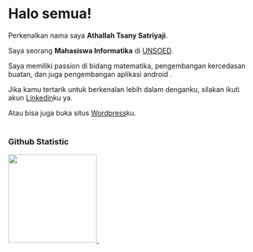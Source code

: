 # Halo semua! 

Perkenalkan nama saya **Athallah Tsany Satriyaji**.<br>

Saya seorang **Mahasiswa Informatika** di [UNSOED](https://if.unsoed.ac.id).<br>

Saya memiliki passion di bidang matematika, pengembangan kercedasan buatan, dan juga pengembangan aplikasi android  .<br>

Jika kamu tertarik untuk berkenalan lebih dalam denganku, silakan ikuti akun [Linkedin](https://www.linkedin.com/in/athallah-tsany-satriyaji-635630222/)ku ya. <br>

Atau bisa juga buka situs [Wordpress](athjourney8.wordpress.com)ku. <br>
<br>
### Github Statistic
<p align="left">
<a href="https://github.com/athallahdx">
  <img height="180em" src="https://github-readme-stats-eight-theta.vercel.app/api?username=athallahdx&show_icons=true&theme=algolia&include_all_commits=true&count_private=true"/>
  <img [![Top Langs](https://github-readme-stats.vercel.app/api/top-langs/?username=athallahdx&layout=pie)](https://github.com/athallahdx/github-readme-stats)
</a>
</p>

